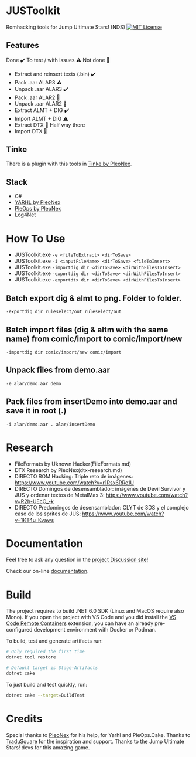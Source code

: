 # JUSToolkit
Romhacking tools for Jump Ultimate Stars! (NDS) [![MIT License](https://img.shields.io/badge/license-MIT-blue.svg?style=flat)](https://choosealicense.com/licenses/mit/)

## Features

Done ✔️
To test / with issues ⚠️
Not done 🛑

- Extract and reinsert texts (.bin) ✔️
- Pack .aar ALAR3 ⚠️
- Unpack .aar ALAR3 ✔️
- Pack .aar ALAR2 🛑
- Unpack .aar ALAR2 🛑
- Extract ALMT + DIG ✔️
- Import ALMT + DIG ⚠️
- Extract DTX 🛑 Half way there
- Import DTX 🛑

## Tinke
There is a plugin with this tools in [Tinke by PleoNex](https://github.com/pleonex/tinke).

## Stack
- C#
- [YARHL by PleoNex](https://github.com/SceneGate/Yarhl)
- [PleOps by PleoNex](https://github.com/pleonex/PleOps.Cake)
- Log4Net

# How To Use

- JUSToolkit.exe `-e <fileToExtract> <dirToSave>`
- JUSToolkit.exe `-i <inputFileName> <dirToSave> <fileToInsert>`
- JUSToolkit.exe `-importdig dir <dirToSave> <dirWithFilesToInsert>`
- JUSToolkit.exe `-exportdig dir <dirToSave> <dirWithFilesToInsert>`
- JUSToolkit.exe `-exportdtx dir <dirToSave> <dirWithFilesToInsert>`

## Batch export dig & almt to png. Folder to folder.
`-exportdig dir ruleselect/out ruleselect/out`

## Batch import files (dig & altm with the same name) from comic/import to comic/import/new
`-importdig dir comic/import/new comic/import`

## Unpack files from demo.aar
`-e alar/demo.aar demo`

## Pack files from insertDemo into demo.aar and save it in root (.)
`-i alar/demo.aar . alar/insertDemo`

# Research
- FileFormats by Uknown Hacker(FileFormats.md)
- DTX Research by PleoNex(dtx-research.md)
- DIRECTO ROM Hacking: Triple reto de imágenes: https://www.youtube.com/watch?v=r1Rsx6RRe1U
- DIRECTO Domingos de desensamblador: imágenes de Devil Survivor y JUS y ordenar textos de MetalMax 3: https://www.youtube.com/watch?v=R2h-UEcO_-k
- DIRECTO Predomingos de desensamblador: CLYT de 3DS y el complejo caso de los sprites de JUS: https://www.youtube.com/watch?v=1KT4u_Kvaws 

# Documentation

Feel free to ask any question in the
[project Discussion site!](https://github.com/pleonex/template-csharp/discussions)

Check our on-line [documentation](https://www.pleonex.dev/PleOps.Cake/).

# Build

The project requires to build .NET 6.0 SDK (Linux and MacOS require also Mono).
If you open the project with VS Code and you did install the
[VS Code Remote Containers](https://code.visualstudio.com/docs/remote/containers)
extension, you can have an already pre-configured development environment with
Docker or Podman.

To build, test and generate artifacts run:

```sh
# Only required the first time
dotnet tool restore

# Default target is Stage-Artifacts
dotnet cake
```

To just build and test quickly, run:

```sh
dotnet cake --target=BuildTest
```

# Credits
Special thanks to [PleoNex](https://github.com/pleonex) for his help, for Yarhl and PleOps.Cake.
Thanks to [TraduSquare](https://tradusquare.es) for the inspiration and support.
Thanks to the Jump Ultimate Stars! devs for this amazing game.